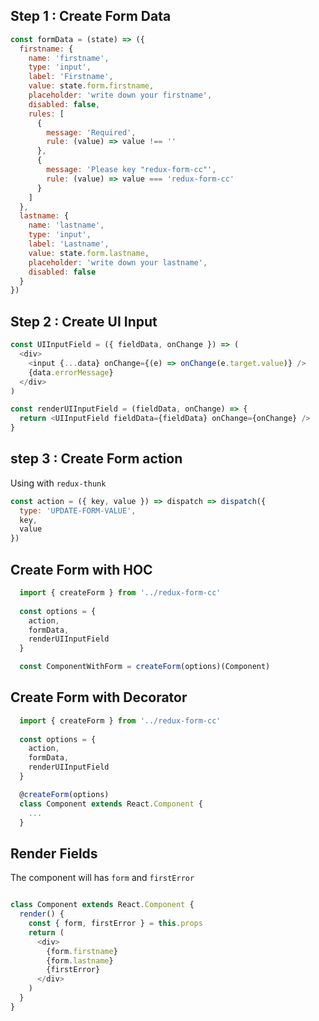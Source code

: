 
## Step 1 : Create Form Data
```js
const formData = (state) => ({
  firstname: {
    name: 'firstname',
    type: 'input',
    label: 'Firstname',
    value: state.form.firstname,
    placeholder: 'write down your firstname',
    disabled: false,
    rules: [
      {
        message: 'Required',
        rule: (value) => value !== ''
      },
      {
        message: 'Please key "redux-form-cc"',
        rule: (value) => value === 'redux-form-cc'
      }
    ]
  },
  lastname: {
    name: 'lastname',
    type: 'input',
    label: 'Lastname',
    value: state.form.lastname,
    placeholder: 'write down your lastname',
    disabled: false
  }
})

```

## Step 2 : Create UI Input

```js
const UIInputField = ({ fieldData, onChange }) => (
  <div>
    <input {...data} onChange={(e) => onChange(e.target.value)} />
    {data.errorMessage}
  </div>
)

const renderUIInputField = (fieldData, onChange) => {
  return <UIInputField fieldData={fieldData} onChange={onChange} />
}
```

## step 3 : Create Form action
Using with `redux-thunk`
```js
const action = ({ key, value }) => dispatch => dispatch({
  type: 'UPDATE-FORM-VALUE',
  key,
  value
})

```

## Create Form with HOC
```js
  import { createForm } from '../redux-form-cc'
  
  const options = {
    action,
    formData,
    renderUIInputField
  }

  const ComponentWithForm = createForm(options)(Component)
```

## Create Form with Decorator
```js
  import { createForm } from '../redux-form-cc'
  
  const options = {
    action,
    formData,
    renderUIInputField
  }

  @createForm(options)
  class Component extends React.Component {
    ...
  }
```
## Render Fields
The component will has `form` and `firstError`
```js

class Component extends React.Component {
  render() {
    const { form, firstError } = this.props
    return (
      <div>
        {form.firstname}
        {form.lastname}
        {firstError}
      </div>
    )
  }
}

```

